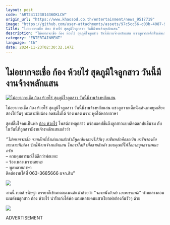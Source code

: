 ```yaml
---
layout: post
code: "ART24112301436OKLCW"
origin_url: "https://www.khaosod.co.th/entertainment/news_9517719"
image: "https://github.com/user-attachments/assets/97c5cc56-c03b-4087-9805-257e082c9c95"
title: "ไม่อยากจะเชื่อ ก้อง ห้วยไร่ สุดภูมิใจลูกสาว วันนี้มีงานจ้างหลักแสน"
description: "ไม่อยากจะเชื่อ ก้อง ห้วยไร่ สุดภูมิใจลูกสาว วันนี้มีงานจ้างหลักแสน แซวลูกจากเด็กนั่งเล่นเกมพูดเสียงสองไปวันๆ ทะเลาะกับน้อง ชมร้องเพลงเพราะ พูดได้หลายภาษา"
category: "ENTERTAINMENT"
language: "th"
date: 2024-11-23T02:30:32.147Z
---
```


# ไม่อยากจะเชื่อ ก้อง ห้วยไร่ สุดภูมิใจลูกสาว วันนี้มีงานจ้างหลักแสน

[![ไม่อยากจะเชื่อ ก้อง ห้วยไร่ สุดภูมิใจลูกสาว วันนี้มีงานจ้างหลักแสน](https://www.khaosod.co.th/wpapp/uploads/2024/11/kongdaughter2311679998.jpg "ไม่อยากจะเชื่อ ก้อง ห้วยไร่ สุดภูมิใจลูกสาว วันนี้มีงานจ้างหลักแสน")](https://www.khaosod.co.th/wpapp/uploads/2024/11/kongdaughter2311679998.jpg)

ไม่อยากจะเชื่อ ก้อง ห้วยไร่ สุดภูมิใจลูกสาว วันนี้มีงานจ้างหลักแสน แซวลูกจากเด็กนั่งเล่นเกมพูดเสียงสองไปวันๆ ทะเลาะกับน้อง อดชมไม่ได้ ร้องเพลงเพราะ พูดได้หลายภาษา

สุดปลื้มใจคนเป็นพ่อ [ก้อง ห้วยไร่](https://www.facebook.com/kongnitipon/) โพสต์ภาพลูกสาว พร้อมแคปชั่นถึงลูกสาวแบบติดตลกปนชื่นชม กับในวันนี้ที่ลูกสาวมีงานจ้างหลักแสนแล้วว่า

_“ไม่อยากจะเชื่อ จากเด็กที่นั่งเล่นเกมส์แล้วก็พูดเสียงสองไปวันๆ อาชีพหลักคือขอเงิน อาชีพรองคือทะเลาะกับน้อง วันนี้มีงานจ้างหลักแสน ในการไลฟ์ เพื่อขายสินค้า ขอบคุณที่ให้โอกาสลูกสาวผมนะครับ_  
– ควบคุมอารมณ์ได้ดีกว่าพ่อเยอะ  
– ร้องเพลงเพราะเลยนะ  
– พูดหลายภาษา  
ติดต่องานได้ที่ 063-3685666 ผจก.สิน”

[![](https://www.khaosod.co.th/wpapp/uploads/2024/11/kongdaughter23116711.jpg)](https://www.khaosod.co.th/wpapp/uploads/2024/11/kongdaughter23116711.jpg)

งานนี้ เบลล์ ขนิษฐา ภรรยาก็เข้ามาคอมเมนต์แซวด้วยว่า _“จองหนึ่งคิวค่ะ เอามาขายพ่อ”_ ท่ามกลางคอมเมนต์ชมลูกสาว ก้อง ห้วยไร่ น่ารักเก่งได้พ่อ แถมหลายคนแซวเรียกพ่อก้องกันรัวๆ ด้วย

[![](https://www.khaosod.co.th/wpapp/uploads/2024/11/kongdaughter23116712-1.jpg)](https://www.khaosod.co.th/wpapp/uploads/2024/11/kongdaughter23116712-1.jpg)

ADVERTISEMENT